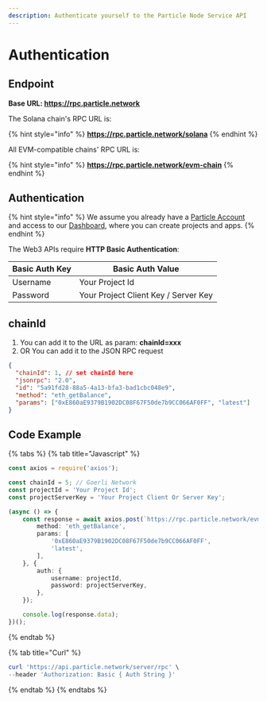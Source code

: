 ```yaml
---
description: Authenticate yourself to the Particle Node Service API
---
```


# Authentication

## Endpoint

**Base URL: https://rpc.particle.network**

The Solana chain's RPC URL is:

{% hint style="info" %}
&#x20;**https://rpc.particle.network/solana**
{% endhint %}

All EVM-compatible chains' RPC URL is:

{% hint style="info" %}
**https://rpc.particle.network/evm-chain**
{% endhint %}

## Authentication

{% hint style="info" %}
We assume you already have a [Particle Account](https://dashboard.particle.network/#/login) and access to our [Dashboard](https://dashboard.particle.network/#/login), where you can create projects and apps.
{% endhint %}

The Web3 APIs require **HTTP Basic Authentication**:

| Basic Auth Key | Basic Auth Value                     |
| -------------- | ------------------------------------ |
| Username       | Your Project Id                      |
| Password       | Your Project Client Key / Server Key |

## chainId

1. You can add it to the URL as param: **chainId=xxx**
2. OR You can add it to the JSON RPC request&#x20;

```json
{
  "chainId": 1, // set chainId here
  "jsonrpc": "2.0",
  "id": "5a91fd28-88a5-4a13-bfa3-bad1cbc048e9",
  "method": "eth_getBalance",
  "params": ["0xE860aE9379B1902DC08F67F50de7b9CC066AF0FF", "latest"]
}

```

## Code Example

{% tabs %}
{% tab title="Javascript" %}
```typescript
const axios = require('axios');

const chainId = 5; // Goerli Network
const projectId = 'Your Project Id';
const projectServerKey = 'Your Project Client Or Server Key';

(async () => {
    const response = await axios.post(`https://rpc.particle.network/evm-chain?chainId=${chainId}`, {
        method: 'eth_getBalance',
        params: [
            '0xE860aE9379B1902DC08F67F50de7b9CC066AF0FF',
            'latest',
        ],
    }, {
        auth: {
            username: projectId,
            password: projectServerKey,
        },
    });

    console.log(response.data);
})();
```
{% endtab %}

{% tab title="Curl" %}
```powershell
curl 'https://api.particle.network/server/rpc' \
--header 'Authorization: Basic { Auth String }'
```
{% endtab %}
{% endtabs %}
